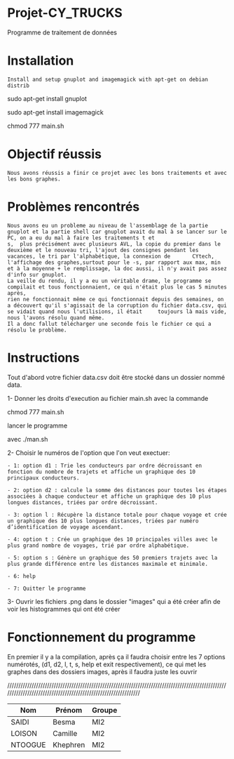 # Projet-CY_TRUCKS

Programme de traitement de données


# Installation 

    Install and setup gnuplot and imagemagick with apt-get on debian distrib

  sudo apt-get install gnuplot

  sudo apt-get install imagemagick

   
  chmod 777 main.sh
  


# Objectif réussis
    Nous avons réussis a finir ce projet avec les bons traitements et avec les bons graphes.

# Problèmes rencontrés
    Nous avons eu un probleme au niveau de l'assemblage de la partie gnuplot et la partie shell car gnuplot avait du mal à se lancer sur le PC, on a eu du mal à faire les traitements t et
    s,  plus précisément avec plusieurs AVL, la copie du premier dans le deuxième et le nouveau tri, l'ajout des consignes pendant les vacances, le tri par l'alphabétique, la connexion de       CYtech, l'affichage des graphes,surtout pour le -s, par rapport aux max, min et à la moyenne + le remplissage, la doc aussi, il n'y avait pas assez d'info sur gnuplot.
    La veille du rendu, il y a eu un véritable drame, le programme se compilait et tous fonctionnaient, ce qui n'était plus le cas 5 minutes après, 
    rien ne fonctionnait même ce qui fonctionnait depuis des semaines, on a découvert qu'il s'agissait de la corruption du fichier data.csv, qui se vidait quand nous l'utilisions, il était     toujours là mais vide, nous l'avons résolu quand même.
    Il a donc fallut télécharger une seconde fois le fichier ce qui a résolu le problème.
    

# Instructions

Tout d'abord votre fichier data.csv doit être stocké dans un dossier nommé data.

1- Donner les droits d'execution au fichier main.sh avec la commande 

chmod 777 main.sh

lancer le programme 

avec ./man.sh 

2- Choisir le numéros de l'option que l'on veut exectuer:

    - 1: option d1 : Trie les conducteurs par ordre décroissant en fonction du nombre de trajets et affiche un graphique des 10 principaux conducteurs.
    
    - 2: option d2 : calcule la somme des distances pour toutes les étapes associées à chaque conducteur et affiche un graphique des 10 plus longues distances, triées par ordre décroissant.
    
    - 3: option l : Récupère la distance totale pour chaque voyage et crée un graphique des 10 plus longues distances, triées par numéro d’identification de voyage ascendant.
    
    - 4: option t : Crée un graphique des 10 principales villes avec le plus grand nombre de voyages, trié par ordre alphabétique.
    
    - 5: option s : Génère un graphique des 50 premiers trajets avec la plus grande différence entre les distances maximale et minimale.
    
    - 6: help
    
    - 7: Quitter le programme

    
3- Ouvrir les fichiers .png dans le dossier "images" qui a été créer afin de voir les histogrammes qui ont été créer


# Fonctionnement du programme
En premier il y a la compilation, après ça il faudra choisir entre les 7 options numérotés, (d1, d2, l, t, s, help et exit respectivement), ce qui met les graphes dans des dossiers images, après il faudra juste les ouvrir


///////////////////////////////////////////////////////////////////////////////////////////////////////////////////////////////////////////////////////////////


| Nom             | Prénom   | Groupe|
|---              |---       |---    |
| SAIDI           | Besma    | MI2   |
| LOISON          | Camille  | MI2   |
| NTOOGUE         |Khephren  | MI2   |

